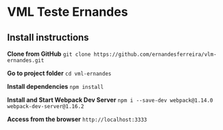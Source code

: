 # VML Teste Ernandes

## Install instructions

**Clone from GitHub**
`git clone https://github.com/ernandesferreira/vlm-ernandes.git`

**Go to project folder**
`cd vml-ernandes`

**Install dependencies**
`npm install`

**Install and Start Webpack Dev Server**
`npm i --save-dev webpack@1.14.0 webpack-dev-server@1.16.2`

**Access from the browser**
`http://localhost:3333`

